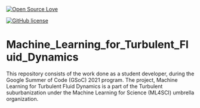 [![Open Source Love](https://firstcontributions.github.io/open-source-badges/badges/open-source-v2/open-source.svg)](https://github.com/firstcontributions/open-source-badges)

[![GitHub license](https://img.shields.io/github/license/Naereen/StrapDown.js.svg)](https://github.com/Naereen/StrapDown.js/blob/master/LICENSE)


# Machine_Learning_for_Turbulent_Fluid_Dynamics
This repository consists of the work done as a student developer, during the Google Summer of Code (GSoC) 2021 program. The project, Machine Learning for Turbulent Fluid Dynamics is a part of the Turbulent suburbanization under the Machine Learning for Science (ML4SCI) umbrella organization.
